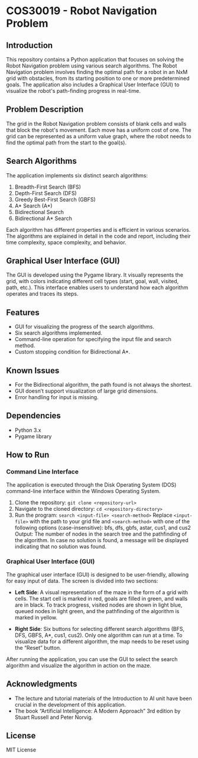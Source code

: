 # COS30019 - Robot Navigation Problem

## Introduction
This repository contains a Python application that focuses on solving the Robot Navigation problem using various search algorithms. The Robot Navigation problem involves finding the optimal path for a robot in an NxM grid with obstacles, from its starting position to one or more predetermined goals. The application also includes a Graphical User Interface (GUI) to visualize the robot's path-finding progress in real-time.

## Problem Description
The grid in the Robot Navigation problem consists of blank cells and walls that block the robot's movement. Each move has a uniform cost of one. The grid can be represented as a uniform value graph, where the robot needs to find the optimal path from the start to the goal(s).

## Search Algorithms
The application implements six distinct search algorithms:
1. Breadth-First Search (BFS)
2. Depth-First Search (DFS)
3. Greedy Best-First Search (GBFS)
4. A* Search (A*)
5. Bidirectional Search
6. Bidirectional A* Search

Each algorithm has different properties and is efficient in various scenarios. The algorithms are explained in detail in the code and report, including their time complexity, space complexity, and behavior.

## Graphical User Interface (GUI)
The GUI is developed using the Pygame library. It visually represents the grid, with colors indicating different cell types (start, goal, wall, visited, path, etc.). This interface enables users to understand how each algorithm operates and traces its steps.

## Features
- GUI for visualizing the progress of the search algorithms.
- Six search algorithms implemented.
- Command-line operation for specifying the input file and search method.
- Custom stopping condition for Bidirectional A*.

## Known Issues
- For the Bidirectional algorithm, the path found is not always the shortest.
- GUI doesn’t support visualization of large grid dimensions.
- Error handling for input is missing.

## Dependencies
- Python 3.x
- Pygame library

## How to Run

### Command Line Interface

The application is executed through the Disk Operating System (DOS) command-line interface within the Windows Operating System.
1. Clone the repository: `git clone <repository-url>`
2. Navigate to the cloned directory: `cd <repository-directory>`
3. Run the program: `search <input-file> <search-method>`
Replace `<input-file>` with the path to your grid file and `<search-method>` with one of the following options (case-insensitive): bfs, dfs, gbfs, astar, cus1, and cus2 
Output: The number of nodes in the search tree and the pathfinding of the algorithm. In case no solution is found, a message will be displayed indicating that no solution was found.

### Graphical User Interface (GUI)

The graphical user interface (GUI) is designed to be user-friendly, allowing for easy input of data. The screen is divided into two sections:

- **Left Side**: A visual representation of the maze in the form of a grid with cells. The start cell is marked in red, goals are filled in green, and walls are in black. To track progress, visited nodes are shown in light blue, queued nodes in light green, and the pathfinding of the algorithm is marked in yellow.

- **Right Side**: Six buttons for selecting different search algorithms (BFS, DFS, GBFS, A*, cus1, cus2). Only one algorithm can run at a time. To visualize data for a different algorithm, the map needs to be reset using the “Reset” button.

After running the application, you can use the GUI to select the search algorithm and visualize the algorithm in action on the maze.

## Acknowledgments
- The lecture and tutorial materials of the Introduction to AI unit have been crucial in the development of this application.
- The book “Artificial Intelligence: A Modern Approach” 3rd edition by Stuart Russell and Peter Norvig.

## License
MIT License